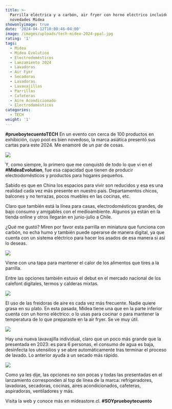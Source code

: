 ```yaml
---
title: >-
  Parrilla eléctrica y a carbón, air fryer con horno eléctrico incluido:
  novedades Midea 
showonlyimage: true
date: '2024-04-12T10:00:46-04:00'
image: /images/uploads/tech-midea-2024-ppal.jpg
rating: '1'
tags:
  - Midea
  - Midea Evolution
  - Electrodomésticos
  - Lanzamiento 2024
  - Lavadoras
  - Air Fyer
  - Secadoras
  - Lavadoras
  - Lavavajillas
  - Parrillas
  - Cafeteras
  - Aire Acondicionado
  - Electrodomésticos
categories:
  - TECH
weight: '1'
---
```

**\#prueboytecuentoTECH** En un evento con cerca de 100 productos en exhibición, cuyo pool es bien novedoso, la marca asiática presentó sus cartas para este 2024. Me enamoré de un par de cosas.

<!--more-->

![](/images/uploads/tech-midea-2024-ppal.jpg)

Y, como siempre, lo primero que me conquistó de todo lo que vi en el **\#MideaEvolution**, fue esa capacidad que tienen de producir electrodomésticos y productos para hogares pequeños. 



Sabido es que en China los espacios para vivir son reducidos y esa es una realidad cada vez más presente en nuestro país. Departamentos chicos, balcones y no terrazas, pocos muebles en las cocinas, etc.



Claro que también está la línea para casas, electrodomésticos grandes, de bajo consumo y amigables con el medioambiente. Algunos ya están en la tienda online y otros llegarán en junio-julio a Chile.



¿Qué me gustó? Miren por favor esta parrilla en miniatura que funciona con carbón, no echa humo y también puede operarse de manera digital, ya que cuenta con un sistema eléctrico para hacer los asados de esa manera si así lo deseas. 



![](/images/uploads/tech-midea-2024-parrilla-collage.jpg)

Viene con una tapa para mantener el calor de los alimentos que tires a la parrilla.



Entre las opciones también estuvo el debut en el mercado nacional de los calefont digitales, termos y calderas mixtas. 



![](/images/uploads/tech-midea-2024-calefont-collage.jpg)

El uso de las freidoras de aire es cada vez más frecuente. Nadie quiere grasa en su plato. En esta pasada, Midea tiene una que en la parte inferior cuenta con un horno eléctrico: o lo usas para cocinar o para mantener la temperatura de lo que preparaste en la air fryer. Se ve muy útil.



![](/images/uploads/tech-midea-2024-air-fryer.jpg)

Hay una nueva lavavajilla individual, claro que un poco más grande que la presentada en 2023: es para 6 personas, el consumo de agua es baja, desinfecta los utensilios y se abre automáticamente tras terminar el proceso de lavado. Lo anterior ayuda a un secado más rápido.



![](/images/uploads/tech-midea-2024-lavavajillas-collage.jpg)

Como ya les dije, las opciones no son pocas y todas las presentadas en el lanzamiento corresponden al top de línea de la marca: refrigeradores, lavadoras, secadoras, cocinas, aires acondicionados, cafeteras, aspiradoras, ventiladores y más. 



Visita la web y conoce más en mideastore.cl. **\#SOYprueboytecuento**
